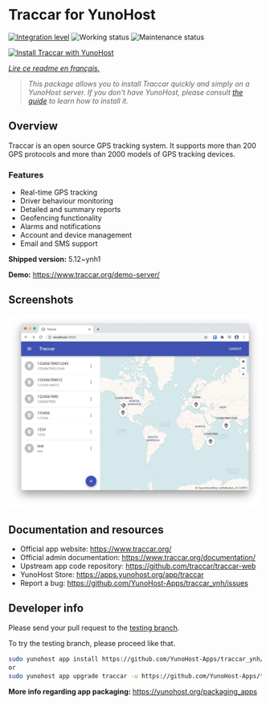 <!--
N.B.: This README was automatically generated by https://github.com/YunoHost/apps/tree/master/tools/README-generator
It shall NOT be edited by hand.
-->

# Traccar for YunoHost

[![Integration level](https://dash.yunohost.org/integration/traccar.svg)](https://dash.yunohost.org/appci/app/traccar) ![Working status](https://ci-apps.yunohost.org/ci/badges/traccar.status.svg) ![Maintenance status](https://ci-apps.yunohost.org/ci/badges/traccar.maintain.svg)

[![Install Traccar with YunoHost](https://install-app.yunohost.org/install-with-yunohost.svg)](https://install-app.yunohost.org/?app=traccar)

*[Lire ce readme en français.](./README_fr.md)*

> *This package allows you to install Traccar quickly and simply on a YunoHost server.
If you don't have YunoHost, please consult [the guide](https://yunohost.org/#/install) to learn how to install it.*

## Overview

Traccar is an open source GPS tracking system. It supports more than 200 GPS protocols and more than 2000 models of GPS tracking devices.

### Features

- Real-time GPS tracking
- Driver behaviour monitoring
- Detailed and summary reports
- Geofencing functionality
- Alarms and notifications
- Account and device management
- Email and SMS support


**Shipped version:** 5.12~ynh1

**Demo:** https://www.traccar.org/demo-server/

## Screenshots

![Screenshot of Traccar](./doc/screenshots/screenshot.png)

## Documentation and resources

* Official app website: <https://www.traccar.org/>
* Official admin documentation: <https://www.traccar.org/documentation/>
* Upstream app code repository: <https://github.com/traccar/traccar-web>
* YunoHost Store: <https://apps.yunohost.org/app/traccar>
* Report a bug: <https://github.com/YunoHost-Apps/traccar_ynh/issues>

## Developer info

Please send your pull request to the [testing branch](https://github.com/YunoHost-Apps/traccar_ynh/tree/testing).

To try the testing branch, please proceed like that.

``` bash
sudo yunohost app install https://github.com/YunoHost-Apps/traccar_ynh/tree/testing --debug
or
sudo yunohost app upgrade traccar -u https://github.com/YunoHost-Apps/traccar_ynh/tree/testing --debug
```

**More info regarding app packaging:** <https://yunohost.org/packaging_apps>
